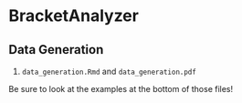 # BracketAnalyzer

## Data Generation

1. `data_generation.Rmd` and `data_generation.pdf`

Be sure to look at the examples at the bottom of those files!
